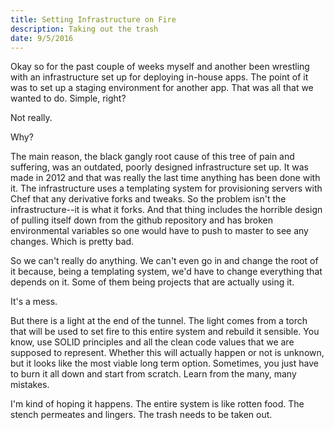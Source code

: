 ```yaml
---
title: Setting Infrastructure on Fire
description: Taking out the trash
date: 9/5/2016
---
```


Okay so for the past couple of weeks myself and another been wrestling with an infrastructure set up for deploying in-house apps. The point of it was to set up a staging environment for another app. That was all that we wanted to do. Simple, right?

Not really.

Why?

The main reason, the black gangly root cause of this tree of pain and suffering, was an outdated, poorly designed infrastructure set up. It was made in 2012 and that was really the last time anything has been done with it. The infrastructure uses a templating system for provisioning servers with Chef that any derivative forks and tweaks. So the problem isn't the infrastructure--it is what it forks. And that thing includes the horrible design of pulling itself down from the github repository and has broken environmental variables so one would have to push to master to see any changes. Which is pretty bad.

So we can't really do anything. We can't even go in and change the root of it because, being a templating system, we'd have to change everything that depends on it. Some of them being projects that are actually using it.

It's a mess.

But there is a light at the end of the tunnel. The light comes from a torch that will be used to set fire to this entire system and rebuild it sensible. You know, use SOLID principles and all the clean code values that we are supposed to represent. Whether this will actually happen or not is unknown, but it looks like the most viable long term option. Sometimes, you just have to burn it all down and start from scratch. Learn from the many, many mistakes.

I'm kind of hoping it happens. The entire system is like rotten food. The stench permeates and lingers. The trash needs to be taken out.
